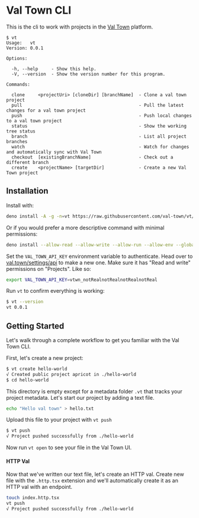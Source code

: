 # Val Town CLI

This is the cli to work with projects in the [Val Town](https://val.town)
platform.

```
$ vt
Usage:   vt
Version: 0.0.1

Options:

  -h, --help     - Show this help.
  -V, --version  - Show the version number for this program.

Commands:

  clone     <projectUri> [cloneDir] [branchName]  - Clone a val town project
  pull                                            - Pull the latest changes for a val town project
  push                                            - Push local changes to a val town project
  status                                          - Show the working tree status
  branch                                          - List all project branches
  watch                                           - Watch for changes and automatically sync with Val Town
  checkout  [existingBranchName]                  - Check out a different branch
  create    <projectName> [targetDir]             - Create a new Val Town project
```

## Installation

Install with:

```bash
deno install -A -g -n=vt https://raw.githubusercontent.com/val-town/vt/refs/heads/main/install.ts
```

Or if you would prefer a more descriptive command with minimal permissions:

```bash
deno install --allow-read --allow-write --allow-run --allow-env --global --name=vt https://raw.githubusercontent.com/val-town/vt/refs/heads/main/install.ts
```

Set the `VAL_TOWN_API_KEY` environment variable to authenticate. Head over to
[val.town/settings/api](https://www.val.town/settings/api) to make a new one.
Make sure it has "Read and write" permissions on "Projects". Like so:

```bash
export VAL_TOWN_API_KEY=vtwn_notRealnotRealnotRealnotReal
```

Run `vt` to confirm everything is working:

```bash
$ vt --version
vt 0.0.1
```

## Getting Started

Let's walk through a complete workflow to get you familiar with the Val Town
CLI.

First, let's create a new project:

```bash
$ vt create hello-world
√ Created public project apricot in ./hello-world
$ cd hello-world
```

This directory is empty except for a metadata folder `.vt` that tracks your
project metadata. Let's start our project by adding a text file.

```bash
echo "Hello val town" > hello.txt
```

Upload this file to your project with `vt push`

```bash
$ vt push
√ Project pushed successfully from ./hello-world
```

Now run `vt open` to see your file in the Val Town UI.

#### HTTP Val

Now that we've written our text file, let's create an HTTP val. Create new file
with the `.http.tsx` extension and we'll automatically create it as an HTTP val
with an endpoint.

```bash
touch index.http.tsx
vt push
√ Project pushed successfully from ./hello-world
```
